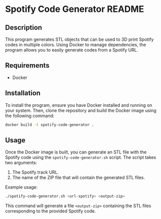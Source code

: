 # Spotify Code Generator README

## Description

This program generates STL objects that can be used to 3D print Spotify codes in multiple colors. Using Docker to manage dependencies, the program allows you to easily generate codes from a Spotify URL.

## Requirements

- Docker

## Installation

To install the program, ensure you have Docker installed and running on your system. Then, clone the repository and build the Docker image using the following command:

```sh
docker build -t spotify-code-generator .
```

## Usage

Once the Docker image is built, you can generate an STL file with the Spotify code using the `spotify-code-generator.sh` script. The script takes two arguments:

1. The Spotify track URL.
2. The name of the ZIP file that will contain the generated STL files.

Example usage:

```sh
./spotify-code-generator.sh <url-spotify> <output-zip>
```

This command will generate a file `<output-zip>` containing the STL files corresponding to the provided Spotify code.